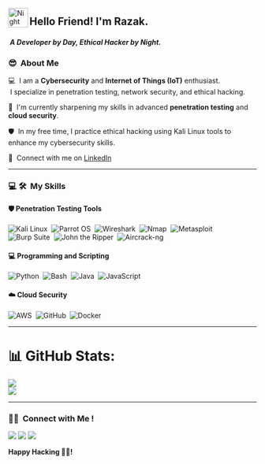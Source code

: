 <img alt="Night Coding" src="./assets/Hand%20Wave.gif" width='40' align="left"/><h2>Hello Friend!  **I'm Razak**. <br>
<h5>&nbsp;A Developer by Day, Ethical Hacker by Night.</h5> 
</h2>

### 😎 &nbsp;About Me

💻 &nbsp;I am a **Cybersecurity** and **Internet of Things (IoT)** enthusiast.  
&nbsp;I specialize in penetration testing, network security, and ethical hacking.  

🚀 &nbsp;I'm currently sharpening my skills in advanced **penetration testing** and **cloud security**.  

🛡️ &nbsp;In my free time, I practice ethical hacking using Kali Linux tools to enhance my cybersecurity skills.  

💬 &nbsp;Connect with me on [LinkedIn](https://www.linkedin.com/in/guyo-halake-65656523b/)

---

### 💻 🛠 &nbsp;My Skills

#### 🛡️ Penetration Testing Tools  
![Kali Linux](https://img.shields.io/badge/-Kali%20Linux-05122A?style=flat&logo=kalilinux&logoColor=blue)&nbsp;
![Parrot OS](https://img.shields.io/badge/-Parrot%20OS-05122A?style=flat&logo=linux)&nbsp;
![Wireshark](https://img.shields.io/badge/-Wireshark-05122A?style=flat&logo=wireshark&logoColor=blue)&nbsp;
![Nmap](https://img.shields.io/badge/-Nmap-05122A?style=flat&logo=nmap&logoColor=white)&nbsp;
![Metasploit](https://img.shields.io/badge/-Metasploit-05122A?style=flat&logo=metasploit)&nbsp;
![Burp Suite](https://img.shields.io/badge/-Burp%20Suite-05122A?style=flat&logo=burpsuite&logoColor=orange)&nbsp;
![John the Ripper](https://img.shields.io/badge/-John%20the%20Ripper-05122A?style=flat)&nbsp;
![Aircrack-ng](https://img.shields.io/badge/-Aircrack--ng-05122A?style=flat)&nbsp;

#### 💻 Programming and Scripting  
![Python](https://img.shields.io/badge/-Python-05122A?style=flat&logo=python)&nbsp;
![Bash](https://img.shields.io/badge/-Bash-05122A?style=flat&logo=gnubash)&nbsp;
![Java](https://img.shields.io/badge/-Java-05122A?style=flat&logo=java)&nbsp;
![JavaScript](https://img.shields.io/badge/-JavaScript-05122A?style=flat&logo=javascript)&nbsp;

#### ☁️ Cloud Security  
![AWS](https://img.shields.io/badge/-AWS-05122A?style=flat&logo=amazon-aws&logoColor=FF9900)&nbsp;
![GitHub](https://img.shields.io/badge/-GitHub-05122A?style=flat&logo=github)&nbsp;
![Docker](https://img.shields.io/badge/-Docker-05122A?style=flat&logo=docker)&nbsp;

---

# 📊 GitHub Stats:

![](https://github-readme-streak-stats.herokuapp.com/?user=guyohalake&theme=dark&hide_border=false)<br/>
![](https://github-readme-stats.vercel.app/api/top-langs/?username=guyohalake&theme=dark&hide_border=false&include_all_commits=true&count_private=true&layout=compact)

---

### 🤝🏻 &nbsp;Connect with Me !

<p align="justify">
<a href="https://www.linkedin.com/in/guyo-halake/"><img src="https://img.shields.io/badge/-Razak-0077B5?style=flat&logo=Linkedin&logoColor=white"/></a>
<a href="mailto:guyohalake608@gmail.com"><img src="https://img.shields.io/badge/-guyohalake608@gmail.com-D14836?style=flat&logo=Gmail&logoColor=white"/></a>
<a href="https://guyohalake.github.io/GuyoHalake-Blog/"><img src="https://img.shields.io/badge/-Portfolio-FF5722?style=flat&logo=Google-Chrome&logoColor=white"/></a>
</p>

**Happy Hacking 👨‍💻!**
